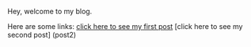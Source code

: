 Hey, welcome to my blog. 


Here are some links:
[click here to see my first post](post1)
[click here to see my second post] (post2)
